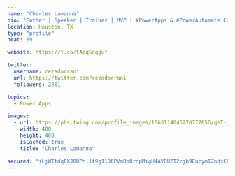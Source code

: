```yaml
---
name: "Charles Lamanna"
bio: "Father | Speaker | Trainer | MVP | #PowerApps & #PowerAutomate Community Super User | YouTuber Right-pointing triangle http://youtube.com/c/rezadorrani | Learn - Share - Clockwise rightwards and leftwards open circle arrows"
location: Houston, TX
type: "profile"
heat: 89

website: https://t.co/tAcqSdqguf

twitter:
  username: rezadorrani
  url: https://twitter.com/rezadorrani
  followers: 2281

topics:
  - Power Apps

images:
  - url: https://pbs.twimg.com/profile_images/1063114045270777856/qeT-jpWr_400x400.jpg
    width: 400
    height: 400
    isCached: true
    title: "Charles Lamanna"

secured: "iLjWTtdqFXJ8UPnl1t9g1106PVmBp0rnpMigH4AVDUZT2cjb9EucymIZndsCF5VrpqSYJyKmMpB8AiABIR40ljeeZx69gqPOwrUY2S+y6M/69OtifvZcTcSE7tTGqs4yDI3qXbJ9CyfTg0MRhg5cLRWPnZTIYgf6RB4fgZzSA9RMtgclZjFm3ydmbhclCrO+etoDM9+NPvlT4qMhLnd2C3wh5g3dThfbQf+3NVbTGtpyJJJhAfzM6dMfROXRB5yO6TPNoc/Le80eQl/uIw8ZfMxeo2xZYLpp2veNnvZQTkzCi55Mj2ji09Ham0z+iU8G7PpkkSMlgzMhcykLeyosjUweMWOY07jdSnt53znFljw/rfmIz+qH5jwHHtOawR8844rO+3t0o+jf+1aPTUW6QeTBZwQqCyvb7PFhHuan4Rs=;3mFEttPqXr5w+r/tG0Prcg=="
---
```


